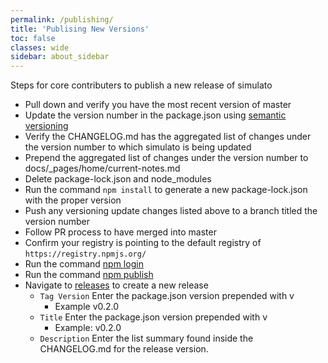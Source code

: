 ```yaml
---
permalink: /publishing/
title: 'Publising New Versions'
toc: false
classes: wide
sidebar: about_sidebar
---
```


Steps for core contributers to publish a new release of simulato

* Pull down and verify you have the most recent version of master
* Update the version number in the package.json using [semantic versioning](https://semver.org/)
* Verify the CHANGELOG.md has the aggregated list of changes under the version number to which simulato is being updated
* Prepend the aggregated list of changes under the version number to docs/_pages/home/current-notes.md
* Delete package-lock.json and node_modules
* Run the command `npm install` to generate a new package-lock.json with the proper version
* Push any versioning update changes listed above to a branch titled the version number
* Follow PR process to have merged into master
* Confirm your registry is pointing to the default registry of `https://registry.npmjs.org/`
* Run the command [npm login](https://docs.npmjs.com/cli/adduser)
* Run the command [npm publish](https://docs.npmjs.com/cli/publish)
* Navigate to [releases](https://github.com/GannettDigital/simulato/releases) to create a new release
  * `Tag Version` Enter the package.json version prepended with v
    * Example v0.2.0
  * `Title` Enter the package.json version prepended with v
    * Example: v0.2.0
  * `Description` Enter the list summary found inside the CHANGELOG.md for the release version.